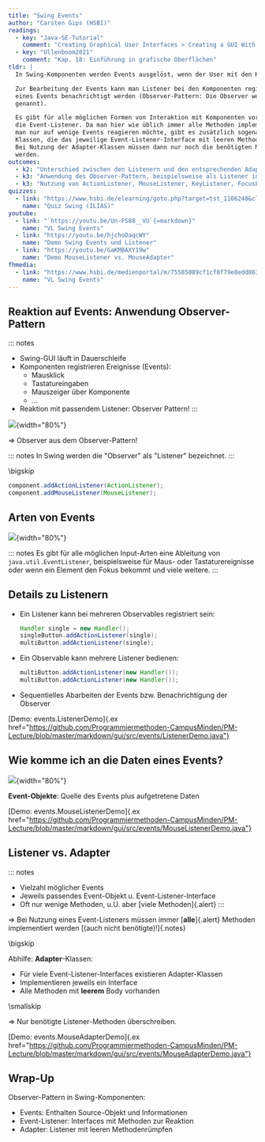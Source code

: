 ```yaml
---
title: "Swing Events"
author: "Carsten Gips (HSBI)"
readings:
  - key: "Java-SE-Tutorial"
    comment: "Creating Graphical User Interfaces > Creating a GUI With Swing"
  - key: "Ullenboom2021"
    comment: "Kap. 18: Einführung in grafische Oberflächen"
tldr: |
  In Swing-Komponenten werden Events ausgelöst, wenn der User mit den Komponenten interagiert.

  Zur Bearbeitung der Events kann man Listener bei den Komponenten registrieren, die bei Auftreten
  eines Events benachrichtigt werden (Observer-Pattern: Die Observer werden in Swing "Listener"
  genannt).

  Es gibt für alle möglichen Formen von Interaktion mit Komponenten vordefinierte Interfaces für
  die Event-Listener. Da man hier wie üblich immer alle Methoden implementieren muss, selbst wenn
  man nur auf wenige Events reagieren möchte, gibt es zusätzlich sogenannte "Adapter": Dies sind
  Klassen, die das jeweilige Event-Listener-Interface mit leeren Methodenrümpfen implementieren.
  Bei Nutzung der Adapter-Klassen müssen dann nur noch die benötigten Methoden überschrieben
  werden.
outcomes:
  - k2: "Unterschied zwischen den Listenern und den entsprechenden Adaptern"
  - k3: "Anwendung des Observer-Pattern, beispielsweise als Listener in Swing, aber auch in eigenen Programmen"
  - k3: "Nutzung von ActionListener, MouseListener, KeyListener, FocusListener"
quizzes:
  - link: "https://www.hsbi.de/elearning/goto.php?target=tst_1106248&client_id=FH-Bielefeld"
    name: "Quiz Swing (ILIAS)"
youtube:
  - link: "`https://youtu.be/Un-FS88__VU`{=markdown}"
    name: "VL Swing Events"
  - link: "https://youtu.be/hjchoDaqcWY"
    name: "Demo Swing Events und Listener"
  - link: "https://youtu.be/GaKMBAXY19w"
    name: "Demo MouseListener vs. MouseAdapter"
fhmedia:
  - link: "https://www.hsbi.de/medienportal/m/75585089cf1cf8f79e8edd8639cdbeef9ebb7f4bc08344ad482be8e76e342588969e4d0e65c0c3196cee6b11a060b6271ec7b22a997f14e967bf075232eab1a7"
    name: "VL Swing Events"
---
```



## Reaktion auf Events: Anwendung Observer-Pattern

::: notes
*   Swing-GUI läuft in Dauerschleife
*   Komponenten registrieren Ereignisse (Events):
    *   Mausklick
    *   Tastatureingaben
    *   Mauszeiger über Komponente
    *   ...
*   Reaktion mit passendem Listener: Observer Pattern!
:::

![](images/ActionListener.png){width="80%"}

=> Observer aus dem Observer-Pattern!

::: notes
In Swing werden die "Observer" als "Listener" bezeichnet.
:::

\bigskip

```java
component.addActionListener(ActionListener);
component.addMouseListener(MouseListener);
```


## Arten von Events

![](images/EventListener.png){width="80%"}

::: notes
Es gibt für alle möglichen Input-Arten eine Ableitung von `java.util.EventListener`,
beispielsweise für Maus- oder Tastaturereignisse oder wenn ein Element den Fokus
bekommt und viele weitere.
:::


## Details zu Listenern

*   Ein Listener kann bei mehreren Observables registriert sein:

    ```java
    Handler single = new Handler();
    singleButton.addActionListener(single);
    multiButton.addActionListener(single);
    ```

*   Ein Observable kann mehrere Listener bedienen:

    ```java
    multiButton.addActionListener(new Handler());
    multiButton.addActionListener(new Handler());
    ```

*   Sequentielles Abarbeiten der Events bzw. Benachrichtigung der Observer

[Demo: events.ListenerDemo]{.ex href="https://github.com/Programmiermethoden-CampusMinden/PM-Lecture/blob/master/markdown/gui/src/events/ListenerDemo.java"}


## Wie komme ich an die Daten eines Events?

![](images/EventObject.png){width="80%"}

**Event-Objekte**: Quelle des Events plus aufgetretene Daten

[Demo: events.MouseListenerDemo]{.ex href="https://github.com/Programmiermethoden-CampusMinden/PM-Lecture/blob/master/markdown/gui/src/events/MouseListenerDemo.java"}


## Listener vs. Adapter

::: notes
*   Vielzahl möglicher Events
*   Jeweils passendes Event-Objekt u. Event-Listener-Interface
*   Oft nur wenige Methoden, u.U. aber [viele Methoden]{.alert}
:::

=> Bei Nutzung eines Event-Listeners müssen immer [**alle**]{.alert}
Methoden implementiert werden [(auch nicht benötigte)!]{.notes}

\bigskip

Abhilfe: **Adapter**-Klassen:

*   Für viele Event-Listener-Interfaces existieren Adapter-Klassen
*   Implementieren jeweils ein Interface
*   Alle Methoden mit **leerem** Body vorhanden

\smallskip

=> Nur benötigte Listener-Methoden überschreiben.

[Demo: events.MouseAdapterDemo]{.ex href="https://github.com/Programmiermethoden-CampusMinden/PM-Lecture/blob/master/markdown/gui/src/events/MouseAdapterDemo.java"}


## Wrap-Up

Observer-Pattern in Swing-Komponenten:

*   Events: Enthalten Source-Objekt und Informationen
*   Event-Listener: Interfaces mit Methoden zur Reaktion
*   Adapter: Listener mit leeren Methodenrümpfen
